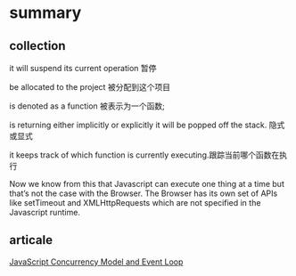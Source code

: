 # summary

## collection

it will suspend its current operation 暂停

be allocated to the project 被分配到这个项目

is denoted as a function 被表示为一个函数;

is returning either implicitly or explicitly it will be popped off the stack. 隐式或显式

it keeps track of which function is currently executing.跟踪当前哪个函数在执行

Now we know from this that Javascript can execute one thing at a time but that’s not the case with the Browser. The Browser has its own set of APIs like setTimeout and XMLHttpRequests which are not specified in the Javascript runtime.

## articale

[JavaScript Concurrency Model and Event Loop](https://www.freecodecamp.org/news/javascript-concurrency-model-and-event-loop/)
